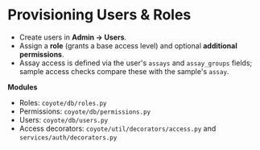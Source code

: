 # Provisioning Users & Roles

- Create users in **Admin → Users**.
- Assign a **role** (grants a base access level) and optional **additional permissions**.
- Assay access is defined via the user's `assays` and `assay_groups` fields; sample access checks compare these with the sample's `assay`.

**Modules**
- Roles: `coyote/db/roles.py`
- Permissions: `coyote/db/permissions.py`
- Users: `coyote/db/users.py`
- Access decorators: `coyote/util/decorators/access.py` and `services/auth/decorators.py`
